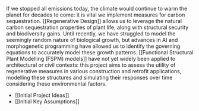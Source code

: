 If we stopped all emissions today, the climate would continue to warm the planet for decades to come: it is vital we implement measures for carbon sequestration. [[Regenerative Design]] allows us to leverage the natural carbon sequestration properties of plant life, along with structural security and biodiversity gains. Until recently, we have struggled to model the seemingly random nature of biological growth, but advances in AI and morphogenetic programming have allowed us to identify the governing equations to accurately model these growth patterns. [[Functional Structural Plant Modelling (FSPM) models]] have not yet widely been applied to architectural or civil contexts: this project aims to assess the utility of regenerative measures in various construction and retrofit applications, modelling these structures and simulating their responses over time considering these environmental factors.

- [[Initial Project Ideas]]
- [[Initial Key Assumptions]]
